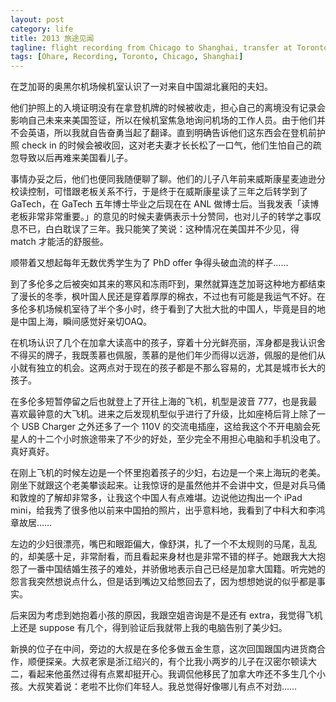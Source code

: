 ```yaml
---
layout: post
category: life
title: 2013 旅途见闻
tagline: flight recording from Chicago to Shanghai, transfer at Toronto.
tags: [Ohare, Recording, Toronto, Chicago, Shanghai]
---
```

在芝加哥的奥黑尔机场候机室认识了一对来自中国湖北襄阳的夫妇。

他们护照上的入境证明没有在拿登机牌的时候被收走，担心自己的离境没有记录会影响自己未来来美国签证，所以在候机室焦急地询问机场的工作人员。由于他们并不会英语，所以我就自告奋勇当起了翻译。直到明确告诉他们这东西会在登机前护照 check in 的时候会被收回，这对老夫妻才长长松了一口气，他们生怕自己的疏忽导致以后再难来美国看儿子。

事情办妥之后，他们也便同我随便聊了聊。他们的儿子八年前来威斯康星麦迪逊分校读控制，可惜跟老板关系不行，于是终于在威斯康星读了三年之后转学到了GaTech，在 GaTech 五年博士毕业之后现在在 ANL 做博士后。当我发表「读博老板非常非常重要。」的意见的时候夫妻俩表示十分赞同，也对儿子的转学之事叹息不已，白白耽误了三年。我只能笑了笑说：这种情况在美国并不少见，得 match 才能活的舒服些。

顺带着又想起每年无数优秀学生为了 PhD offer 争得头破血流的样子……

到了多伦多之后被突如其来的寒风和冻雨吓到，果然就算连芝加哥这种地方都结束了漫长的冬季，枫叶国人民还是穿着厚厚的棉衣，不过也有可能是我运气不好。在多伦多机场候机室待了半个多小时，终于看到了大批大批的中国人，毕竟是目的地是中国上海，瞬间感觉好亲切OAQ。

在机场认识了几个在加拿大读高中的孩子，穿着十分光鲜亮丽，浑身都是我认识舍不得买的牌子，我既羡慕也佩服，羡慕的是他们年少而得以远游，佩服的是他们从小就有独立的机会。这两点对于现在的孩子都是不那么容易的，尤其是城市长大的孩子。

在多伦多短暂停留之后也就登上了开往上海的飞机，机型是波音 777，也是我最喜欢最钟意的大飞机。进来之后发现机型似乎进行了升级，比如座椅后背上除了一个 USB Charger 之外还多了一个 110V 的交流电插座，这给我这个不开电脑会死星人的十二个小时旅途带来了不少的好处，至少完全不用担心电脑和手机没电了。真好真好。

在刚上飞机的时候左边是一个怀里抱着孩子的少妇，右边是一个来上海玩的老美。刚坐下就跟这个老美攀谈起来。让我惊讶的是虽然他并不会讲中文，但是对兵马俑和敦煌的了解却非常多，让我这个中国人有点难堪。边说他边掏出一个 iPad mini，给我秀了很多他以前来中国拍的照片，出乎意料地，我看到了中科大和李鸿章故居……

左边的少妇很漂亮，嘴巴和眼距偏大，像舒淇，扎了一个不太规则的马尾，乱乱的，却美感十足，非常耐看，而且看起来身材也是非常不错的样子。她跟我大大抱怨了一番中国结婚生孩子的难处，并骄傲地表示自己已经是加拿大国籍。听完她的怨言我突然想说点什么，但是话到嘴边又给憋回去了，因为想想她说的似乎都是事实。

后来因为考虑到她抱着小孩的原因，我跟空姐咨询是不是还有 extra，我觉得飞机上还是 suppose 有几个，得到验证后我就带上我的电脑告别了美少妇。

新换的位子在中间，旁边的大叔是在多伦多做五金生意，这次回国跟国内进货商合作，顺便探亲。大叔老家是浙江绍兴的，有个比我小两岁的儿子在汉密尔顿读大二，看起来他虽然过得有点累却挺开心。我调侃他移民了加拿大咋还不多生几个小孩。大叔笑着说：老啦不比你们年轻人。我总觉得好像哪儿有点不对劲……